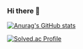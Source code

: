### Hi there 👋

<!--
**Seunghoon-Schini-Yang/Seunghoon-Schini-Yang** is a ✨ _special_ ✨ repository because its `README.md` (this file) appears on your GitHub profile.

Here are some ideas to get you started:

- 🔭 I’m currently working on ...
- 🌱 I’m currently learning ...
- 👯 I’m looking to collaborate on ...
- 🤔 I’m looking for help with ...
- 💬 Ask me about ...
- 📫 How to reach me: ...
- 😄 Pronouns: ...
- ⚡ Fun fact: ...
-->

[![Anurag's GitHub stats](https://github-readme-stats.vercel.app/api?username=Seunghoon-Schini-Yang&theme=nightowl)](https://github.com/anuraghazra/github-readme-stats)


[![Solved.ac Profile](http://mazassumnida.wtf/api/v2/generate_badge?boj=silence1230)](https://solved.ac/silence1230/)
